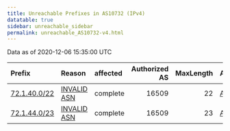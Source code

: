 ```yaml
---
title: Unreachable Prefixes in AS10732 (IPv4)
datatable: true
sidebar: unreachable_sidebar
permalink: unreachable_AS10732-v4.html
---
```


Data as of 2020-12-06 15:35:00 UTC


<div class="datatable-begin"></div>

| Prefix                                             | Reason                                                                                              | affected   |   Authorized AS |   MaxLength | Anchor                           |   unreachable /24s |
|:---------------------------------------------------|:----------------------------------------------------------------------------------------------------|:-----------|----------------:|------------:|:---------------------------------|-------------------:|
| [72.1.40.0/22](https://stat.ripe.net/72.1.40.0/22) | [INVALID ASN](https://rpki-validator.ripe.net/announcement-preview?asn=AS10732&prefix=72.1.40.0/22) | complete   |           16509 |          22 | [ARIN](unreachable_ARIN-v4.html) |                  4 |
| [72.1.44.0/23](https://stat.ripe.net/72.1.44.0/23) | [INVALID ASN](https://rpki-validator.ripe.net/announcement-preview?asn=AS10732&prefix=72.1.44.0/23) | complete   |           16509 |          23 | [ARIN](unreachable_ARIN-v4.html) |                  2 |

<div class="datatable-end"></div>